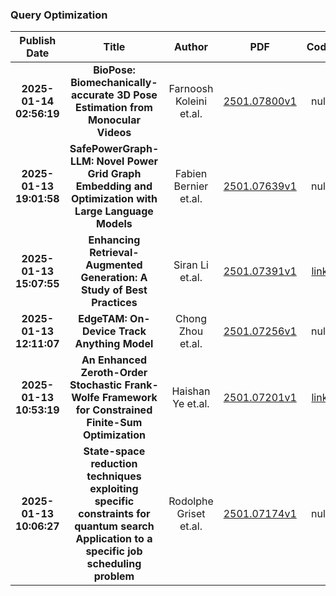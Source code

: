 
### Query Optimization
|Publish Date|Title|Author|PDF|Code|
| :---: | :---: | :---: | :---: | :---: |
|**2025-01-14 02:56:19**|**BioPose: Biomechanically-accurate 3D Pose Estimation from Monocular   Videos**|Farnoosh Koleini et.al.|[2501.07800v1](http://arxiv.org/abs/2501.07800v1)|null|
|**2025-01-13 19:01:58**|**SafePowerGraph-LLM: Novel Power Grid Graph Embedding and Optimization   with Large Language Models**|Fabien Bernier et.al.|[2501.07639v1](http://arxiv.org/abs/2501.07639v1)|null|
|**2025-01-13 15:07:55**|**Enhancing Retrieval-Augmented Generation: A Study of Best Practices**|Siran Li et.al.|[2501.07391v1](http://arxiv.org/abs/2501.07391v1)|[link](https://github.com/ali-bahrainian/rag_best_practices)|
|**2025-01-13 12:11:07**|**EdgeTAM: On-Device Track Anything Model**|Chong Zhou et.al.|[2501.07256v1](http://arxiv.org/abs/2501.07256v1)|null|
|**2025-01-13 10:53:19**|**An Enhanced Zeroth-Order Stochastic Frank-Wolfe Framework for   Constrained Finite-Sum Optimization**|Haishan Ye et.al.|[2501.07201v1](http://arxiv.org/abs/2501.07201v1)|[link](https://github.com/yinghuih/zsfw-dvr)|
|**2025-01-13 10:06:27**|**State-space reduction techniques exploiting specific constraints for   quantum search Application to a specific job scheduling problem**|Rodolphe Griset et.al.|[2501.07174v1](http://arxiv.org/abs/2501.07174v1)|null|
